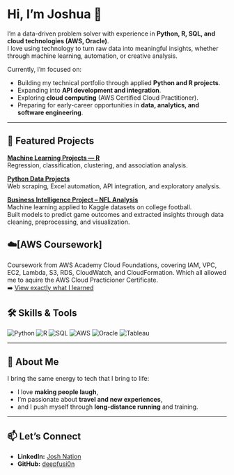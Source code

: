 # Hi, I’m Joshua 👋

I’m a data-driven problem solver with experience in **Python, R, SQL, and cloud technologies (AWS, Oracle)**.  
I love using technology to turn raw data into meaningful insights, whether through machine learning, automation, or creative analysis.

Currently, I’m focused on:
- Building my technical portfolio through applied **Python and R projects**.  
- Expanding into **API development and integration**.  
- Exploring **cloud computing** (AWS Certified Cloud Practitioner).  
- Preparing for early-career opportunities in **data, analytics, and software engineering**.  

--- 

## 🔗 Featured Projects  

**[Machine Learning Projects — R](https://github.com/deepfusi0n/ml-projects-r)**  
Regression, classification, clustering, and association analysis.  

**[Python Data Projects](https://github.com/deepfusi0n/data-projects-python)**  
Web scraping, Excel automation, API integration, and exploratory analysis.  


**[Business Intelligence Project – NFL Analysis](./Business_Intelligence_NFL)**  
Machine learning applied to Kaggle datasets on college football.  
Built models to predict game outcomes and extracted insights through data cleaning, preprocessing, and visualization.  


## ☁️[AWS Coursework]

Coursework from AWS Academy Cloud Foundations, covering IAM, VPC, EC2, Lambda, S3, RDS, CloudWatch, and CloudFormation. Which all allowed me to aquire the AWS Cloud Practicioner Certificate.  
➡️ [View exactly what I learned](./aws-labs/README.md)

## 🛠️ Skills & Tools

![Python](https://img.shields.io/badge/Python-3776AB?logo=python&logoColor=white)
![R](https://img.shields.io/badge/R-276DC3?logo=r&logoColor=white)
![SQL](https://img.shields.io/badge/SQL-4479A1?logo=postgresql&logoColor=white)
![AWS](https://img.shields.io/badge/AWS-232F3E?logo=amazonaws&logoColor=white)
![Oracle](https://img.shields.io/badge/Oracle-F80000?logo=oracle&logoColor=white)
![Tableau](https://img.shields.io/badge/Tableau-E97627?logo=tableau&logoColor=white)

---

## 🏃 About Me
I bring the same energy to tech that I bring to life:  
- I love **making people laugh**,  
- I’m passionate about **travel and new experiences**,  
- and I push myself through **long-distance running** and training.  

---

## 📫 Let’s Connect
- **LinkedIn:** [Josh Nation](https://www.linkedin.com/in/joshnation/)  
- **GitHub:** [deepfusi0n](https://github.com/deepfusi0n)  
